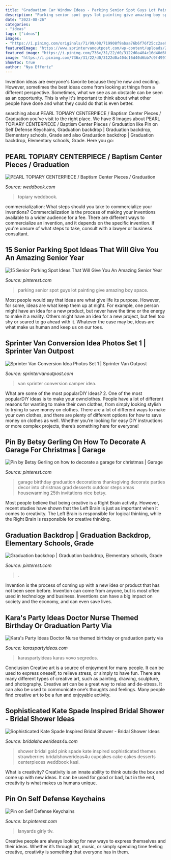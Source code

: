 ```yaml
---
title: "Graduation Car Window Ideas - Parking Senior Spot Guys Lot Painting Give Amazing Boy Space"
description: "Parking senior spot guys lot painting give amazing boy space"
date: "2023-08-26"
categories:
- "ideas"
tags: ["ideas"]
images:
- "https://i.pinimg.com/originals/71/99/08/719908f9abaa76b6f76f25cc2ae98c2d.jpg"
featuredImage: "https://www.sprintervanoutpost.com/wp-content/uploads/2017/11/Sprinter-van-camper-van-conversion-ideas-set1-6.jpg"
featured_image: "https://i.pinimg.com/736x/31/22/d0/3122d0a404c16d40d6bb7c9f4997120e.jpg"
image: "https://i.pinimg.com/736x/31/22/d0/3122d0a404c16d40d6bb7c9f4997120e.jpg"
ShowToc: true
author: "Nya Effertz"
---
```



Invention ideas are everyone's favorite because they're new and exciting. However, sometimes the best ideas come from looking at things from a different perspective. Sometimes, what we see as an obstacle can be seen as an opportunity. This is why it's important to think about what other people have done and what they could do that is even better.

	

		
searching about PEARL TOPIARY CENTERPIECE / Baptism Center Pieces / Graduation you've visit to the right place. We have 8 Images about PEARL TOPIARY CENTERPIECE / Baptism Center Pieces / Graduation like Pin on Self Defense Keychains, Graduation backdrop | Graduation backdrop, Elementary schools, Grade and also Graduation backdrop | Graduation backdrop, Elementary schools, Grade. Here you go:
		
    
## PEARL TOPIARY CENTERPIECE / Baptism Center Pieces / Graduation

<img loading=lazy src="http://s3.weddbook.me/t1/2/5/1/2510925/pearl-topiary-centerpiece-baptism-center-pieces-graduation-centerpiece-first-communion-centerpieces-quinceanera-centerpiece.jpg" onerror="this.onerror=null;this.src='https://tse1.mm.bing.net/th?id=OIP.xO_mbpI4mT3ilBAHTkFfoAHaLH&amp;pid=15.1';" alt="PEARL TOPIARY CENTERPIECE / Baptism Center Pieces / Graduation">

_Source: weddbook.com_

>topiary weddbook. 

	

commercialization: What steps should you take to commercialize your inventions?
Commercialization is the process of making your inventions available to a wider audience for a fee. There are different ways to commercialize an invention, and it depends on the specific invention. If you're unsure of what steps to take, consult with a lawyer or business consultant.

    
## 15 Senior Parking Spot Ideas That Will Give You An Amazing Senior Year

<img loading=lazy src="https://i.pinimg.com/736x/31/22/d0/3122d0a404c16d40d6bb7c9f4997120e.jpg" onerror="this.onerror=null;this.src='https://tse2.mm.bing.net/th?id=OIP.vs2HgvtCwImMUWLl4-nx5QHaJ3&amp;pid=15.1';" alt="15 Senior Parking Spot Ideas That Will Give You An Amazing Senior Year">

_Source: pinterest.com_

>parking senior spot guys lot painting give amazing boy space. 

	

Most people would say that ideas are what give life its purpose. However, for some, ideas are what keep them up at night. For example, one person might have an idea for a new product, but never have the time or the energy to make it a reality. Others might have an idea for a new project, but feel too shy or scared to go ahead with it. Whatever the case may be, ideas are what make us human and keep us on our toes.

    
## Sprinter Van Conversion Idea Photos Set 1 | Sprinter Van Outpost

<img loading=lazy src="https://www.sprintervanoutpost.com/wp-content/uploads/2017/11/Sprinter-van-camper-van-conversion-ideas-set1-6.jpg" onerror="this.onerror=null;this.src='https://tse3.mm.bing.net/th?id=OIP.RQlm7C2EVQP9MTb1kqbFnQHaHa&amp;pid=15.1';" alt="Sprinter Van Conversion Idea Photos Set 1 | Sprinter Van Outpost">

_Source: sprintervanoutpost.com_

>van sprinter conversion camper idea. 

	

What are some of the most popularDIY Ideas?
2. One of the most popularDIY ideas is to make your ownclothes. People have a lot of different reasons for wanting to make their own clothes, from simply looking stylish to trying to save money on clothes. There are a lot of different ways to make your own clothes, and there are plenty of different options for how to save money on clothes as well. Whether you’re looking for easy DIY instructions or more complex projects, there’s something here for everyone!

    
## Pin By Betsy Gerling On How To Decorate A Garage For Christmas | Garage

<img loading=lazy src="https://i.pinimg.com/736x/4a/5e/72/4a5e72d88aee7b7a36005adec51b0e12--garage.jpg" onerror="this.onerror=null;this.src='https://tse2.mm.bing.net/th?id=OIP.tWViHrPgXDjxKKRu0cmS1QHaFj&amp;pid=15.1';" alt="Pin by Betsy Gerling on how to decorate a garage for christmas | Garage">

_Source: pinterest.com_

>garage birthday graduation decorations thanksgiving decorate parties decor into christmas grad desserts outdoor steps xmas housewarming 25th invitations nice betsy. 

	

Most people believe that being creative is a Right Brain activity. However, recent studies have shown that the Left Brain is just as important when it comes to creativity. The Left Brain is responsible for logical thinking, while the Right Brain is responsible for creative thinking.

    
## Graduation Backdrop | Graduation Backdrop, Elementary Schools, Grade

<img loading=lazy src="https://i.pinimg.com/originals/71/99/08/719908f9abaa76b6f76f25cc2ae98c2d.jpg" onerror="this.onerror=null;this.src='https://tse3.mm.bing.net/th?id=OIP.3Ayg5BAzDFfyCknAt_9htAHaNK&amp;pid=15.1';" alt="Graduation backdrop | Graduation backdrop, Elementary schools, Grade">

_Source: pinterest.com_

>. 

	

Invention is the process of coming up with a new idea or product that has not been seen before. Invention can come from anyone, but is most often used in technology and business. Inventions can have a big impact on society and the economy, and can even save lives.

    
## Kara&#039;s Party Ideas Doctor Nurse Themed Birthday Or Graduation Party Via

<img loading=lazy src="https://www.karaspartyideas.com/wp-content/uploads/2013/01/Doctor-Nurse-themed-birthday-or-graduation-party-via-Karas-Party-Ideas-www.KarasPartyIdeas.com-128.jpg" onerror="this.onerror=null;this.src='https://tse1.mm.bing.net/th?id=OIP.Liz4gfFyQA1z3eV1-u47GAHaLH&amp;pid=15.1';" alt="Kara&#039;s Party Ideas Doctor Nurse themed birthday or graduation party via">

_Source: karaspartyideas.com_

>karaspartyideas karas vovo segredos. 

	

Conclusion
Creative art is a source of enjoyment for many people. It can be used to express oneself, to relieve stress, or simply to have fun. There are many different types of creative art, such as painting, drawing, sculpture, and photography.
Creative art can be a great way to relax and de-stress. It can also be used to communicate one’s thoughts and feelings. Many people find creative art to be a fun and enjoyable activity.

    
## Sophisticated Kate Spade Inspired Bridal Shower - Bridal Shower Ideas

<img loading=lazy src="http://www.bridalshowerideas4u.com/wp-content/uploads/2016/05/Sophisticated-Kate-Spade-Inspired-Bridal-Shower-Strawberries.jpg" onerror="this.onerror=null;this.src='https://tse1.mm.bing.net/th?id=OIP.IR1i_03-tSMLZz-hGfVXBwHaLG&amp;pid=15.1';" alt="Sophisticated Kate Spade Inspired Bridal Shower - Bridal Shower Ideas">

_Source: bridalshowerideas4u.com_

>shower bridal gold pink spade kate inspired sophisticated themes strawberries bridalshowerideas4u cupcakes cake cakes desserts centerpieces weddbook kasi. 

	

What is creativity?
Creativity is an innate ability to think outside the box and come up with new ideas. It can be used for good or bad, but in the end, creativity is what makes us humans unique.

    
## Pin On Self Defense Keychains

<img loading=lazy src="https://i.pinimg.com/736x/5d/23/3c/5d233c606db475f97914b3c88c60515c.jpg" onerror="this.onerror=null;this.src='https://tse1.mm.bing.net/th?id=OIP.BMH7Xr37T-K-WY3ShLdpVAHaNK&amp;pid=15.1';" alt="Pin on Self Defense Keychains">

_Source: br.pinterest.com_

>lanyards girly tlv. 

	

Creative people are always looking for new ways to express themselves and their ideas. Whether it’s through art, music, or simply spending time feeling creative, creativity is something that everyone has in them.

